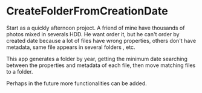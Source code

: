 # CreateFolderFromCreationDate

Start as a quickly afternoon project. A friend of mine have thousands of photos mixed in severals HDD. He want order it, but he can't order by created date because a lot of files have wrong properties, others don't have metadata, same file appears in several folders , etc.

This app generates a folder by year, getting the minimum date searching between the properties and metadata of each file, then move matching files to a folder.
 
 Perhaps in the future more functionalities can be added.
